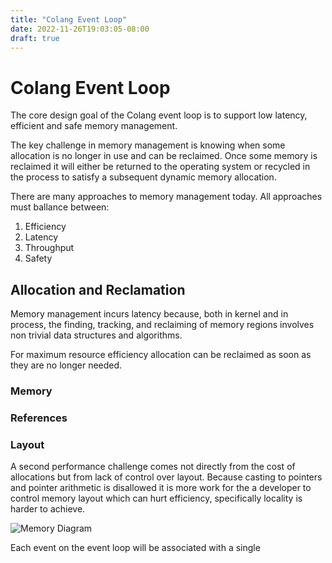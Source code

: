 ```yaml
---
title: "Colang Event Loop"
date: 2022-11-26T19:03:05-08:00
draft: true
---
```

# Colang Event Loop

The core design goal of the Colang event loop is to support low latency, efficient and safe memory management. 

The key challenge in memory management is knowing when some allocation is no longer in use and can be reclaimed. Once some memory is reclaimed it will either be returned to the operating system or recycled in the process to satisfy a subsequent dynamic memory allocation.

There are many approaches to memory management today. All approaches must ballance between:

1. Efficiency
2. Latency
3. Throughput
4. Safety

## Allocation and Reclamation
Memory management incurs latency because, both in kernel and in process, the finding, tracking, and reclaiming of memory regions involves non trivial data structures and algorithms.

For maximum resource efficiency allocation can be reclaimed as soon as they are no longer needed.
### Memory

### References

### Layout
A second performance challenge comes not directly from the cost of allocations but from lack of control over layout. Because casting to pointers and pointer arithmetic is disallowed it is more work for the a developer to control memory layout which can hurt efficiency, specifically locality is harder to achieve.  




![Memory Diagram](/memory-diagram.drawio.svg)


Each event on the event loop will be associated with a single 
